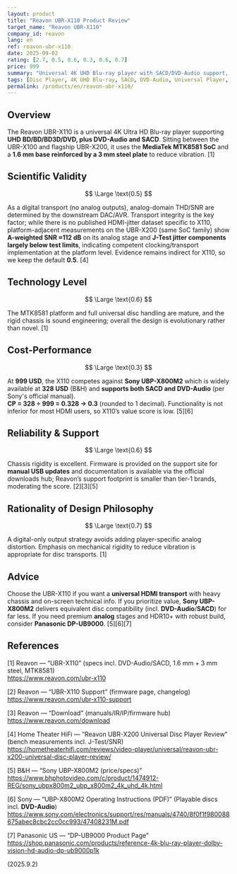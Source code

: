 ```yaml
---
layout: product
title: "Reavon UBR-X110 Product Review"
target_name: "Reavon UBR-X110"
company_id: reavon
lang: en
ref: reavon-ubr-x110
date: 2025-09-02
rating: [2.7, 0.5, 0.6, 0.3, 0.6, 0.7]
price: 999
summary: "Universal 4K UHD Blu-ray player with SACD/DVD-Audio support, solid video output, and reinforced chassis"
tags: [Disc Player, 4K UHD Blu-ray, SACD, DVD-Audio, Universal Player, Digital Transport]
permalink: /products/en/reavon-ubr-x110/
---
```


## Overview

The Reavon UBR-X110 is a universal 4K Ultra HD Blu-ray player supporting **UHD BD/BD/BD3D/DVD, plus DVD-Audio and SACD**. Sitting between the UBR-X100 and flagship UBR-X200, it uses the **MediaTek MTK8581 SoC** and a **1.6 mm base reinforced by a 3 mm steel plate** to reduce vibration. [1]

## Scientific Validity

$$ \Large \text{0.5} $$

As a digital transport (no analog outputs), analog-domain THD/SNR are determined by the downstream DAC/AVR. Transport integrity is the key factor; while there is no published HDMI-jitter dataset specific to X110, platform-adjacent measurements on the UBR-X200 (same SoC family) show **A-weighted SNR ≈112 dB** on its analog stage and **J-Test jitter components largely below test limits**, indicating competent clocking/transport implementation at the platform level. Evidence remains indirect for X110, so we keep the default **0.5**. [4]

## Technology Level

$$ \Large \text{0.6} $$

The MTK8581 platform and full universal disc handling are mature, and the rigid chassis is sound engineering; overall the design is evolutionary rather than novel. [1]

## Cost-Performance

$$ \Large \text{0.3} $$

At **999 USD**, the X110 competes against **Sony UBP-X800M2** which is widely available at **328 USD** (B&H) and **supports both SACD and DVD-Audio** (per Sony's official manual).  
**CP = 328 ÷ 999 = 0.328 → 0.3** (rounded to 1 decimal). Functionality is not inferior for most HDMI users, so X110’s value score is low. [5][6]

## Reliability & Support

$$ \Large \text{0.6} $$

Chassis rigidity is excellent. Firmware is provided on the support site for **manual USB updates** and documentation is available via the official downloads hub; Reavon’s support footprint is smaller than tier-1 brands, moderating the score. [2][3][5]

## Rationality of Design Philosophy

$$ \Large \text{0.7} $$

A digital-only output strategy avoids adding player-specific analog distortion. Emphasis on mechanical rigidity to reduce vibration is appropriate for disc transports. [1]

## Advice

Choose the UBR-X110 if you want a **universal HDMI transport** with heavy chassis and on-screen technical info. If you prioritize value, **Sony UBP-X800M2** delivers equivalent disc compatibility (incl. **DVD-Audio**/**SACD**) for far less. If you need premium **analog** stages and HDR10+ with robust build, consider **Panasonic DP-UB9000**. [5][6][7]

## References

[1] Reavon — “UBR-X110” (specs incl. DVD-Audio/SACD, 1.6 mm + 3 mm steel, MTK8581)  
https://www.reavon.com/ubr-x110

[2] Reavon — “UBR-X110 Support” (firmware page, changelog)  
https://www.reavon.com/ubr-x110-support

[3] Reavon — “Download” (manuals/IR/IP/firmware hub)  
https://www.reavon.com/download

[4] Home Theater HiFi — “Reavon UBR-X200 Universal Disc Player Review” (bench measurements incl. J-Test/SNR)  
https://hometheaterhifi.com/reviews/video-player/universal/reavon-ubr-x200-universal-disc-player-review/

[5] B&H — “Sony UBP-X800M2 (price/specs)”  
https://www.bhphotovideo.com/c/product/1474912-REG/sony_ubpx800m2_ubp_x800m2_4k_uhd_4k.html

[6] Sony — “UBP-X800M2 Operating Instructions (PDF)” (Playable discs incl. **DVD-Audio**)  
https://www.sony.com/electronics/support/res/manuals/4740/8f0f1f980088675abec8cbc2cc0cc993/47408231M.pdf

[7] Panasonic US — “DP-UB9000 Product Page”  
https://shop.panasonic.com/products/reference-4k-blu-ray-player-dolby-vision-hd-audio-dp-ub9000p1k

(2025.9.2)


